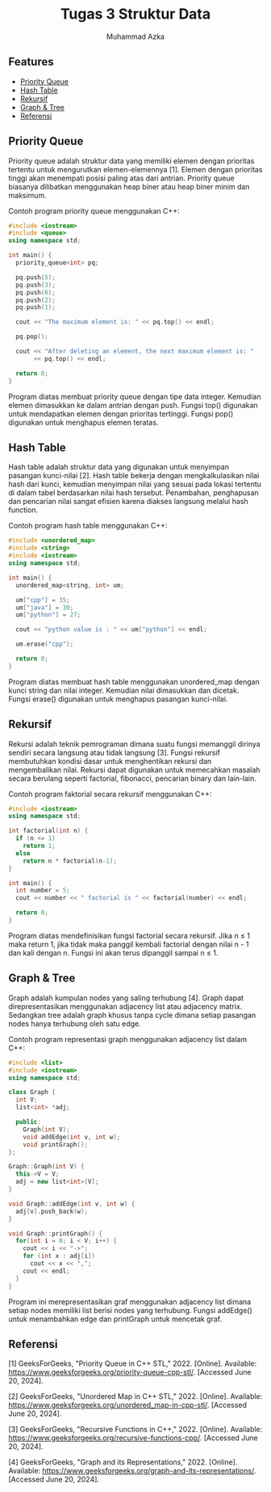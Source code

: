 # <h1 align="center">Tugas 3 Struktur Data</h1>

<p align="center">Muhammad Azka</p>

## Features

- [Priority Queue](#priority-queue)
- [Hash Table](#hash-table)
- [Rekursif](#rekursif)
- [Graph & Tree](#graph--tree)
- [Referensi](#referensi)

## Priority Queue

Priority queue adalah struktur data yang memiliki elemen dengan prioritas tertentu untuk mengurutkan elemen-elemennya [1]. Elemen dengan prioritas tinggi akan menempati posisi paling atas dari antrian. Priority queue biasanya dilibatkan menggunakan heap biner atau heap biner minim dan maksimum.

Contoh program priority queue menggunakan C++:

```cpp
#include <iostream>
#include <queue>
using namespace std;

int main() {
  priority_queue<int> pq;

  pq.push(5);
  pq.push(3);
  pq.push(6);
  pq.push(2);
  pq.push(1);

  cout << "The maximum element is: " << pq.top() << endl;

  pq.pop();

  cout << "After deleting an element, the next maximum element is: "
       << pq.top() << endl;

  return 0;
}
```

Program diatas membuat priority queue dengan tipe data integer. Kemudian elemen dimasukkan ke dalam antrian dengan push. Fungsi top() digunakan untuk mendapatkan elemen dengan prioritas tertinggi. Fungsi pop() digunakan untuk menghapus elemen teratas.

## Hash Table

Hash table adalah struktur data yang digunakan untuk menyimpan pasangan kunci-nilai [2]. Hash table bekerja dengan mengkalkulasikan nilai hash dari kunci, kemudian menyimpan nilai yang sesuai pada lokasi tertentu di dalam tabel berdasarkan nilai hash tersebut. Penambahan, penghapusan dan pencarian nilai sangat efisien karena diakses langsung melalui hash function.

Contoh program hash table menggunakan C++:

```cpp
#include <unordered_map>
#include <string>
#include <iostream>
using namespace std;

int main() {
  unordered_map<string, int> um;

  um["cpp"] = 35;
  um["java"] = 30;
  um["python"] = 27;

  cout << "python value is : " << um["python"] << endl;

  um.erase("cpp");

  return 0;
}
```

Program diatas membuat hash table menggunakan unordered_map dengan kunci string dan nilai integer. Kemudian nilai dimasukkan dan dicetak. Fungsi erase() digunakan untuk menghapus pasangan kunci-nilai.

## Rekursif

Rekursi adalah teknik pemrograman dimana suatu fungsi memanggil dirinya sendiri secara langsung atau tidak langsung [3]. Fungsi rekursif membutuhkan kondisi dasar untuk menghentikan rekursi dan mengembalikan nilai. Rekursi dapat digunakan untuk memecahkan masalah secara berulang seperti factorial, fibonacci, pencarian binary dan lain-lain.

Contoh program faktorial secara rekursif menggunakan C++:

```cpp
#include <iostream>
using namespace std;

int factorial(int n) {
  if (n <= 1)
    return 1;
  else
    return n * factorial(n-1);
}

int main() {
  int number = 5;
  cout << number << " factorial is " << factorial(number) << endl;

  return 0;
}
```

Program diatas mendefinisikan fungsi factorial secara rekursif. Jika n ≤ 1 maka return 1, jika tidak maka panggil kembali factorial dengan nilai n - 1 dan kali dengan n. Fungsi ini akan terus dipanggil sampai n ≤ 1.

## Graph & Tree

Graph adalah kumpulan nodes yang saling terhubung [4]. Graph dapat direpresentasikan menggunakan adjacency list atau adjacency matrix. Sedangkan tree adalah graph khusus tanpa cycle dimana setiap pasangan nodes hanya terhubung oleh satu edge.

Contoh program representasi graph menggunakan adjacency list dalam C++:

```cpp
#include <list>
#include <iostream>
using namespace std;

class Graph {
  int V;
  list<int> *adj;

  public:
    Graph(int V);
    void addEdge(int v, int w);
    void printGraph();
};

Graph::Graph(int V) {
  this->V = V;
  adj = new list<int>[V];
}

void Graph::addEdge(int v, int w) {
  adj[v].push_back(w);
}

void Graph::printGraph() {
  for(int i = 0; i < V; i++) {
    cout << i << "->";
    for (int x : adj[i])
      cout << x << ",";
    cout << endl;
  }
}
```

Program ini merepresentasikan graf menggunakan adjacency list dimana setiap nodes memiliki list berisi nodes yang terhubung. Fungsi addEdge() untuk menambahkan edge dan printGraph untuk mencetak graf.

## Referensi

[1] GeeksForGeeks, "Priority Queue in C++ STL," 2022. [Online]. Available: https://www.geeksforgeeks.org/priority-queue-cpp-stl/. [Accessed June 20, 2024].

[2] GeeksForGeeks, "Unordered Map in C++ STL," 2022. [Online]. Available: https://www.geeksforgeeks.org/unordered_map-in-cpp-stl/. [Accessed June 20, 2024].

[3] GeeksForGeeks, "Recursive Functions in C++," 2022. [Online]. Available: https://www.geeksforgeeks.org/recursive-functions-cpp/. [Accessed June 20, 2024].

[4] GeeksForGeeks, "Graph and its Representations," 2022. [Online]. Available: https://www.geeksforgeeks.org/graph-and-its-representations/. [Accessed June 20, 2024].
